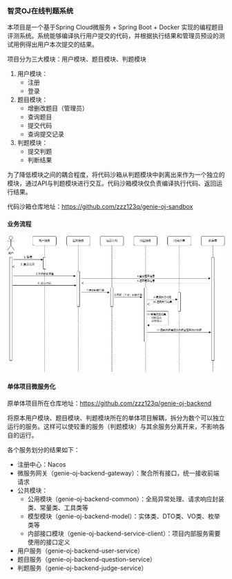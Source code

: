 ### 智灵OJ在线判题系统

本项目是一个基于Spring Cloud微服务 + Spring Boot + Docker 实现的编程题目评测系统。系统能够编译执行用户提交的代码，并根据执行结果和管理员预设的测试用例得出用户本次提交的结果。

项目分为三大模块：用户模块、题目模块、判题模块

1. 用户模块：
   - 注册
   - 登录
2. 题目模块：
   - 增删改题目（管理员）
   - 查询题目
   - 提交代码
   - 查询提交记录
3. 判题模块：
   - 提交判题
   - 判断结果

为了降低模块之间的耦合程度，将代码沙箱从判题模块中剥离出来作为一个独立的模块，通过API与判题模块进行交互。代码沙箱模块仅负责编译执行代码、返回运行结果。

代码沙箱仓库地址：https://github.com/zzz123q/genie-oj-sandbox

#### 业务流程

![](/images/业务流程.png)

####  单体项目微服务化

原单体项目所在仓库地址：https://github.com/zzz123q/genie-oj-backend

将原本用户模块、题目模块、判题模块所在的单体项目解耦，拆分为数个可以独立运行的服务。这样可以使较重的服务（判题模块）与其余服务分离开来，不影响各自的运行。

各个服务划分的结果如下：

- 注册中心：Nacos
- 微服务网关（genie-oj-backend-gateway）：聚合所有接口，统一接收前端请求
- 公共模块：
  - 公用模块（genie-oj-backend-common）：全局异常处理、请求响应封装类、常量类、工具类等
  - 模型模块（genie-oj-backend-model）：实体类、DTO类、VO类、枚举类等
  - 内部接口模块（genie-oj-backend-service-client）：项目内部服务需要使用的接口定义
- 用户服务（genie-oj-backend-user-service）
- 题目服务（genie-oj-backend-question-service）
- 判题服务（genie-oj-backend-judge-service）